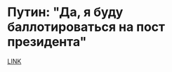 # Путин: "Да, я буду баллотироваться на пост президента"



[LINK](https://varlamov.ru/2689262.html)